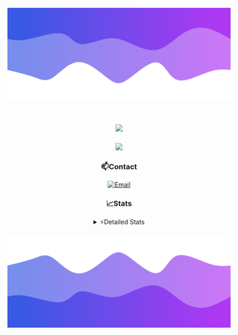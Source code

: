 ![Header](./header.png)
<div align="center">

<h1 align="center">
  <a href="https://git.io/typing-svg">
    <img src="https://readme-typing-svg.herokuapp.com/?lines=Hello,+There!+👋;This+is+chicho.;CEO+on+Hely+Development....;&center=true&size=25">
  </a>
</h1>
  
<p align="center">
  <img src="https://lanyard.cnrad.dev/api/852683595378196480" />
</p>

### 📫Contact
  [![Email](https://img.shields.io/badge/Email-gastondalla@gmail.com-04619f?style=for-the-badge&logo=gmail&logoColor=white)](mailto:gastondalla@gmail.com)
</br>  
### 📈Stats
<details>
    <summary> ⚡Detailed Stats</summary>
    <br/>

<!--START_SECTION:waka-->
![Code Time](http://img.shields.io/badge/Code%20Time-204%20hrs%206%20mins-blue)

![Profile Views](http://img.shields.io/badge/Profile%20Views-7-blue)

**🐱 My GitHub Data** 

> 📦 39.5 kB Used in GitHub's Storage 
 > 
> 🏆 15 Contributions in the Year 2023
 > 
> 🚫 Not Opted to Hire
 > 
> 📜 7 Public Repositories 
 > 
> 🔑 9 Private Repositories 
 > 
**I'm a Night 🦉** 

```text
🌞 Morning                13 commits          ██░░░░░░░░░░░░░░░░░░░░░░░   07.22 % 
🌆 Daytime                17 commits          ██░░░░░░░░░░░░░░░░░░░░░░░   09.44 % 
🌃 Evening                91 commits          █████████████░░░░░░░░░░░░   50.56 % 
🌙 Night                  59 commits          ████████░░░░░░░░░░░░░░░░░   32.78 % 
```
📅 **I'm Most Productive on Wednesday** 

```text
Monday                   12 commits          ██░░░░░░░░░░░░░░░░░░░░░░░   06.67 % 
Tuesday                  36 commits          █████░░░░░░░░░░░░░░░░░░░░   20.00 % 
Wednesday                40 commits          ██████░░░░░░░░░░░░░░░░░░░   22.22 % 
Thursday                 22 commits          ███░░░░░░░░░░░░░░░░░░░░░░   12.22 % 
Friday                   23 commits          ███░░░░░░░░░░░░░░░░░░░░░░   12.78 % 
Saturday                 19 commits          ███░░░░░░░░░░░░░░░░░░░░░░   10.56 % 
Sunday                   28 commits          ████░░░░░░░░░░░░░░░░░░░░░   15.56 % 
```


📊 **This Week I Spent My Time On** 

```text
🕑︎ Time Zone: America/Argentina/Buenos_Aires

💬 Programming Languages: 
HTML                     4 hrs 37 mins       ██████░░░░░░░░░░░░░░░░░░░   25.23 % 
Python                   4 hrs 25 mins       ██████░░░░░░░░░░░░░░░░░░░   24.12 % 
CSS                      4 hrs 15 mins       ██████░░░░░░░░░░░░░░░░░░░   23.19 % 
C#                       2 hrs 50 mins       ████░░░░░░░░░░░░░░░░░░░░░   15.47 % 
Other                    1 hr 49 mins        ██░░░░░░░░░░░░░░░░░░░░░░░   09.97 % 

🔥 Editors: 
VS Code                  13 hrs 37 mins      ███████████████████░░░░░░   74.23 % 
Visual Studio            4 hrs 43 mins       ██████░░░░░░░░░░░░░░░░░░░   25.77 % 

🐱‍💻 Projects: 
pagina-1                 6 hrs 46 mins       █████████░░░░░░░░░░░░░░░░   36.88 % 
Unknown Project          4 hrs 35 mins       ██████░░░░░░░░░░░░░░░░░░░   25.04 % 
Hate                     3 hrs 8 mins        ████░░░░░░░░░░░░░░░░░░░░░   17.11 % 
Coder                    2 hrs 15 mins       ███░░░░░░░░░░░░░░░░░░░░░░   12.31 % 
UnSkript                 49 mins             █░░░░░░░░░░░░░░░░░░░░░░░░   04.53 % 

💻 Operating System: 
Windows                  18 hrs 21 mins      █████████████████████████   100.00 % 
```

**I Mostly Code in JavaScript** 

```text
JavaScript               8 repos             █████████░░░░░░░░░░░░░░░░   36.36 % 
CSS                      3 repos             ███░░░░░░░░░░░░░░░░░░░░░░   13.64 % 
HTML                     2 repos             ██░░░░░░░░░░░░░░░░░░░░░░░   09.09 % 
C#                       2 repos             ██░░░░░░░░░░░░░░░░░░░░░░░   09.09 % 
Batchfile                1 repo              █░░░░░░░░░░░░░░░░░░░░░░░░   04.55 % 
```




 Last Updated on 05/07/2023 04:17:25 UTC
<!--END_SECTION:waka-->
</details>

![Footer](./footer.png)
